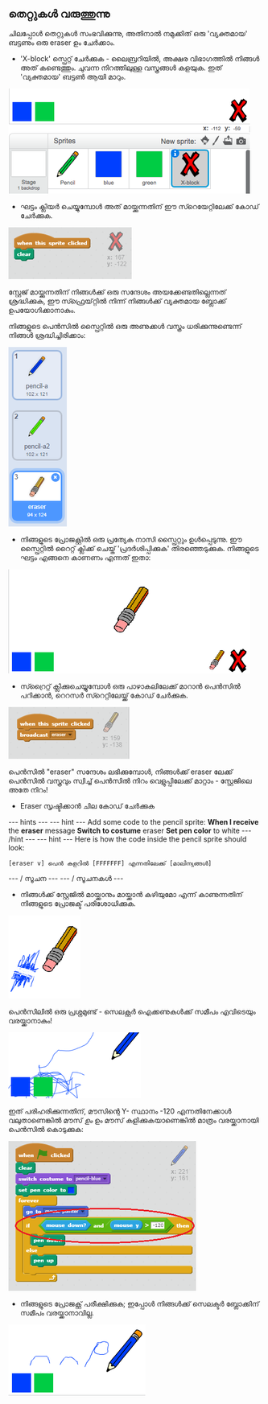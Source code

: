 ## തെറ്റുകൾ വരുത്തുന്നു

ചിലപ്പോൾ തെറ്റുകൾ സംഭവിക്കുന്നു, അതിനാൽ നമുക്കിത് ഒരു 'വ്യക്തമായ' ബട്ടണും ഒരു eraser ഉം ചേർക്കാം.

+ 'X-block' സ്പ്രെറ്റ് ചേർക്കുക - ലൈബ്രറിയിൽ, അക്ഷര വിഭാഗത്തിൽ നിങ്ങൾ അത് കണ്ടെത്തും. ചുവന്ന നിറത്തിലുള്ള വസ്ത്രങ്ങൾ കളയുക. ഇത് 'വ്യക്തമായ' ബട്ടൺ ആയി മാറും.

![സ്ക്രീൻഷോട്ട്](images/paint-x.png)

+ ഘട്ടം ക്ലിയർ ചെയ്യുമ്പോൾ അത് മായ്ക്കുന്നതിന് ഈ സ്റെയേറ്റിലേക്ക് കോഡ് ചേർക്കുക.

![ഘട്ടം ക്ലിയർ ചെയ്യുക](images/clear-stage.png)

സ്റ്റേജ് മായ്ക്കുന്നതിന് നിങ്ങൾക്ക് ഒരു സന്ദേശം അയക്കേണ്ടതില്ലെന്നത് ശ്രദ്ധിക്കുക, ഈ സ്ഫ്രെയ്റ്റിൽ നിന്ന് നിങ്ങൾക്ക് വ്യക്തമായ ബ്ലോക്ക് ഉപയോഗിക്കാനാകും.

നിങ്ങളുടെ പെൻസിൽ സ്പ്രൈറ്റിൽ ഒരു അണുക്കൾ വസ്ത്രം ധരിക്കുന്നുണ്ടെന്ന് നിങ്ങൾ ശ്രദ്ധിച്ചിരിക്കാം:

![സ്ക്രീൻഷോട്ട്](images/paint-eraser-costume.png)

+ നിങ്ങളുടെ പ്രോജക്റ്റിൽ ഒരു പ്രത്യേക നാസി സ്പ്രൈറ്റും ഉൾപ്പെടുന്നു. ഈ സ്പ്രൈറ്റിൽ റൈറ്റ് ക്ലിക്ക് ചെയ്ത് 'പ്രദർശിപ്പിക്കുക' തിരഞ്ഞെടുക്കുക. നിങ്ങളുടെ ഘട്ടം എങ്ങനെ കാണണം എന്നത് ഇതാ:

![സ്ക്രീൻഷോട്ട്](images/paint-eraser-stage.png)

+ സ്റ്രൈറ്റ് ക്ലിക്കുചെയ്യുമ്പോൾ ഒരു പാഴാകലിലേക്ക് മാറാൻ പെൻസിൽ പറിക്കാൻ, റെറസർ സ്റെറ്റിലേയ്ക്ക് കോഡ് ചേർക്കുക.

![പ്രക്ഷേപണം ചെയ്തയാണിത്](images/broadcast-eraser.png)

പെൻസിൽ "eraser" സന്ദേശം ലഭിക്കുമ്പോൾ, നിങ്ങൾക്ക് eraser ലേക്ക് പെൻസിൽ വസ്ത്രവും സ്വിച്ച് പെൻസിൽ നിറം വെളുപ്പിലേക്ക് മാറ്റാം - സ്റ്റേജിലെ അതേ നിറം!

+ Eraser സൃഷ്ടിക്കാൻ ചില കോഡ് ചേർക്കുക

\--- hints \--- \--- hint \--- Add some code to the pencil sprite: **When I receive** the **eraser** message **Switch to costume** eraser **Set pen color** to white \--- /hint \--- \--- hint \--- Here is how the code inside the pencil sprite should look:

```blocks
[eraser v] പെൻ കളറിൽ [FFFFFFF] എന്നതിലേക്ക് [മാലിന്യങ്ങൾ]
```

\--- / സൂചന \--- \--- / സൂചനകൾ \---

+ നിങ്ങൾക്ക് സ്റ്റേജിൽ മായ്ക്കാനും മായ്ക്കാൻ കഴിയുമോ എന്ന് കാണുന്നതിന് നിങ്ങളുടെ പ്രോജക്ട് പരിശോധിക്കുക.

![സ്ക്രീൻഷോട്ട്](images/paint-erase-test.png)

പെൻസിലിൽ ഒരു പ്രശ്നമുണ്ട് - സെലക്റ്റർ ഐക്കണുകൾക്ക് സമീപം എവിടെയും വരയ്ക്കാനാകും!

![സ്ക്രീൻഷോട്ട്](images/paint-draw-problem.png)

ഇത് പരിഹരിക്കുന്നതിന്, മൗസിന്റെ Y- സ്ഥാനം -120 എന്നതിനേക്കാൾ വലുതാണെങ്കിൽ മൗസ് *ഉം* ഉം മൗസ് കളിക്കുകയാണെങ്കിൽ മാത്രം വരയ്ക്കാനായി പെൻസിൽ കൊടുക്കുക:

![സ്ക്രീൻഷോട്ട്](images/pencil-gt-code.png)

+ നിങ്ങളുടെ പ്രോജക്റ്റ് പരീക്ഷിക്കുക; ഇപ്പോൾ നിങ്ങൾക്ക് സെലക്ടർ ബ്ലോക്കിന് സമീപം വരയ്ക്കാനാവില്ല.

![സ്ക്രീൻഷോട്ട്](images/paint-fixed.png)